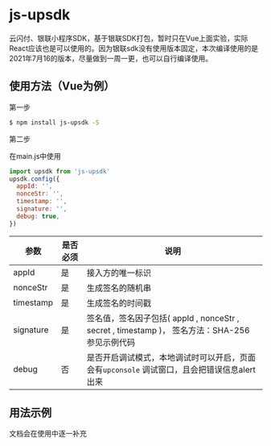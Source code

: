 # js-upsdk

云闪付、银联小程序SDK，基于银联SDK打包，暂时只在Vue上面实验，实际React应该也是可以使用的。因为银联sdk没有使用版本固定，本次编译使用的是2021年7月16的版本，尽量做到一周一更，也可以自行编译使用。

## 使用方法（Vue为例）
第一步
```bash
$ npm install js-upsdk -S
```

第二步

在main.js中使用

```javascript
import upsdk from 'js-upsdk'
upsdk.config({
  appId: '', 
  nonceStr: '', 
  timestamp: '', 
  signature: '', 
  debug: true, 
})
```
| 参数      | 是否必须 | 说明                                                         |
| --------- | -------- | ------------------------------------------------------------ |
| appId     | 是       | 接入方的唯一标识                                             |
| nonceStr  | 是       | 生成签名的随机串                                             |
| timestamp | 是       | 生成签名的时间戳                                             |
| signature | 是       | 签名值，签名因子包括( appId , nonceStr , secret , timestamp )， 签名方法：SHA-256 参见示例代码 |
| debug     | 否       | 是否开启调试模式，本地调试时可以开启，页面会有`upconsole` 调试窗口，且会把错误信息alert出来 |


## 用法示例

文档会在使用中逐一补充
